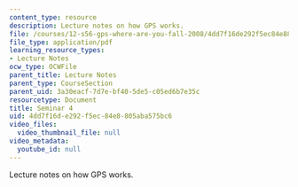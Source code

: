 ```yaml
---
content_type: resource
description: Lecture notes on how GPS works.
file: /courses/12-s56-gps-where-are-you-fall-2008/4dd7f16de292f5ec84e8805aba575bc6_12s56_sem04.pdf
file_type: application/pdf
learning_resource_types:
- Lecture Notes
ocw_type: OCWFile
parent_title: Lecture Notes
parent_type: CourseSection
parent_uid: 3a30eacf-7d7e-bf40-5de5-c05ed6b7e35c
resourcetype: Document
title: Seminar 4
uid: 4dd7f16d-e292-f5ec-84e8-805aba575bc6
video_files:
  video_thumbnail_file: null
video_metadata:
  youtube_id: null
---
```

Lecture notes on how GPS works.

